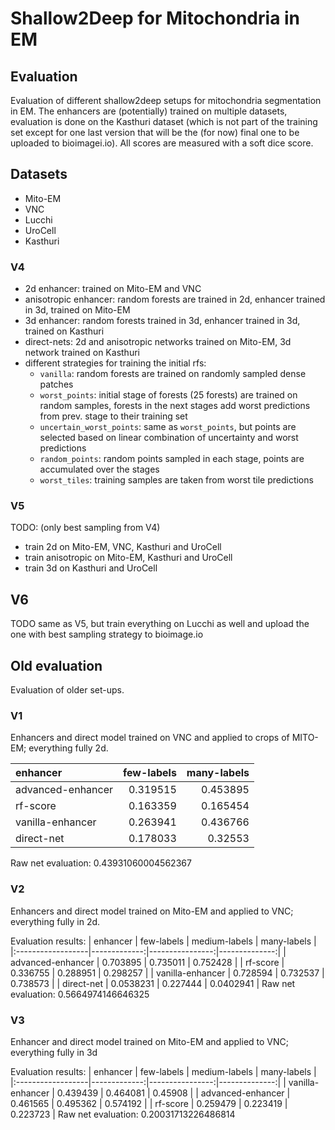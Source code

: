 # Shallow2Deep for Mitochondria in EM

## Evaluation

Evaluation of different shallow2deep setups for mitochondria segmentation in EM.
The enhancers are (potentially) trained on multiple datasets, evaluation is done on the Kasthuri dataset (which is not part of the training set except for one last version that will be the (for now) final one to be uploaded to bioimagei.io).
All scores are measured with a soft dice score.

## Datasets

- Mito-EM
- VNC
- Lucchi
- UroCell
- Kasthuri


### V4

- 2d enhancer: trained on Mito-EM and VNC
- anisotropic enhancer: random forests are trained in 2d, enhancer trained in 3d, trained on Mito-EM
- 3d enhancer: random forests trained in 3d, enhancer trained in 3d, trained on Kasthuri
- direct-nets: 2d and anisotropic networks trained on Mito-EM, 3d network trained on Kasthuri
- different strategies for training the initial rfs:
    - `vanilla`: random forests are trained on randomly sampled dense patches
    - `worst_points`: initial stage of forests (25 forests) are trained on random samples, forests in the next stages add worst predictions from prev. stage to their training set
    - `uncertain_worst_points`: same as `worst_points`, but points are selected based on linear combination of uncertainty and worst predictions
    - `random_points`: random points sampled in each stage, points are accumulated over the stages
    - `worst_tiles`: training samples are taken from worst tile predictions


### V5

TODO: (only best sampling from V4)
- train 2d on Mito-EM, VNC, Kasthuri and UroCell
- train anisotropic on Mito-EM, Kasthuri and UroCell
- train 3d on Kasthuri and UroCell

## V6

TODO same as V5, but train everything on Lucchi as well and upload the one with best sampling strategy to bioimage.io


## Old evaluation

Evaluation of older set-ups.

### V1

Enhancers and direct model trained on VNC and applied to crops of MITO-EM; everything fully 2d.

| enhancer          |   few-labels |   many-labels |
|:------------------|-------------:|--------------:|
| advanced-enhancer |     0.319515 |      0.453895 |
| rf-score          |     0.163359 |      0.165454 |
| vanilla-enhancer  |     0.263941 |      0.436766 |
| direct-net        |     0.178033 |      0.32553  |
Raw net evaluation: 0.43931060004562367

### V2

Enhancers and direct model trained on Mito-EM and applied to VNC; everything fully in 2d.

Evaluation results:
| enhancer          |   few-labels |   medium-labels |   many-labels |
|:------------------|-------------:|----------------:|--------------:|
| advanced-enhancer |    0.703895  |        0.735011 |     0.752428  |
| rf-score          |    0.336755  |        0.288951 |     0.298257  |
| vanilla-enhancer  |    0.728594  |        0.732537 |     0.738573  |
| direct-net        |    0.0538231 |        0.227444 |     0.0402941 |
Raw net evaluation: 0.5664974146646325


### V3

Enhancer and direct model trained on Mito-EM and applied to VNC; everything fully in 3d

Evaluation results:
| enhancer          |   few-labels |   medium-labels |   many-labels |
|:------------------|-------------:|----------------:|--------------:|
| vanilla-enhancer  |     0.439439 |        0.464081 |      0.45908  |
| advanced-enhancer |     0.461565 |        0.495362 |      0.574192 |
| rf-score          |     0.259479 |        0.223419 |      0.223723 |
Raw net evaluation: 0.20031713226486814
